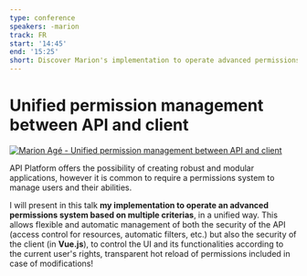 ```yaml
---
type: conference
speakers: -marion
track: FR
start: '14:45'
end: '15:25'
short: Discover Marion's implementation to operate advanced permissions
---
```


# Unified permission management between API and client

[![Marion Agé - Unified permission management between API and client](https://img.youtube.com/vi/Qhbj-fCflMM/0.jpg)](https://www.youtube.com/watch?v=Qhbj-fCflMM&list=PL3hoUDjLa7eSo7-CAyiirYfhJe4h_Wxs4&index=13)

API Platform offers the possibility of creating robust and modular applications, however it is common to require a permissions system to manage users and their abilities.

I will present in this talk **my implementation to operate an advanced permissions system based on multiple criterias**, in a unified way. This allows flexible and automatic management of both the security of the API (access control for resources, automatic filters, etc.) but also the security of the client (in **Vue.js**), to control the UI and its functionalities according to the current user's rights, transparent hot reload of permissions included in case of modifications!
